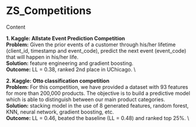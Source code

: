 # ZS_Competitions

Content

**1. Kaggle: Allstate Event Prediction Competition**     \
**Problem:** Given the prior events of a customer through his/her lifetime (client_id, timestamp and event_code), predict the next event (event_code) that will happen in his/her life. \
**Solution:** feature engineering and gradient boosting. \
**Outcome:** LL = 0.38, ranked 2nd place in UChicago.    \

**2. Kaggle: Otto classification competition**           \
**Problem:** For this competition, we have provided a dataset with 93 features for more than 200,000 products. The objective is to build a predictive model which is able to distinguish between our main product categories. \
**Solution:** stacking model in the use of 8 generated features, random forest, KNN, neural network, gradient boosting, etc.\
**Outcome:** LL = 0.46, beated the baseline (LL = 0.48) and ranked top 25%. \


